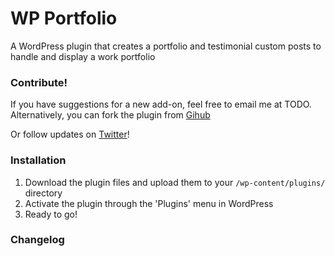 # WP Portfolio

A WordPress plugin that creates a portfolio and testimonial custom posts to handle and display a work portfolio 

### Contribute!

If you have suggestions for a new add-on, feel free to email me at TODO. Alternatively, you can fork the plugin from [Gihub](https://github.com/vilmosioo/Portfolio-WordPress-Plugin)

Or follow updates on [Twitter](http://twitter.com/vilmosioo)!
 
### Installation

 1. Download the plugin files and upload them to your `/wp-content/plugins/` directory
 2. Activate the plugin through the 'Plugins' menu in WordPress
 3. Ready to go!

### Changelog
